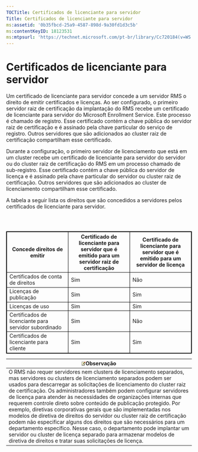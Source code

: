 ```yaml
---
TOCTitle: Certificados de licenciante para servidor
Title: Certificados de licenciante para servidor
ms:assetid: '0b35fbcd-25a9-4587-898d-9a30fd1d3c5b'
ms:contentKeyID: 18123531
ms:mtpsurl: 'https://technet.microsoft.com/pt-br/library/Cc720184(v=WS.10)'
---
```


Certificados de licenciante para servidor
=========================================

Um certificado de licenciante para servidor concede a um servidor RMS o direito de emitir certificados e licenças. Ao ser configurado, o primeiro servidor raiz de certificação da implantação do RMS recebe um certificado de licenciante para servidor do Microsoft Enrollment Service. Este processo é chamado de registro. Esse certificado contém a chave pública do servidor raiz de certificação e é assinado pela chave particular do serviço de registro. Outros servidores que são adicionados ao cluster raiz de certificação compartilham esse certificado.

Durante a configuração, o primeiro servidor de licenciamento que está em um cluster recebe um certificado de licenciante para servidor do servidor ou do cluster raiz de certificação do RMS em um processo chamado de sub-registro. Esse certificado contém a chave pública do servidor de licença e é assinado pela chave particular do servidor ou cluster raiz de certificação. Outros servidores que são adicionados ao cluster de licenciamento compartilham esse certificado.

A tabela a seguir lista os direitos que são concedidos a servidores pelos certificados de licenciante para servidor.

###  

 
<table style="border:1px solid black;">
<colgroup>
<col width="33%" />
<col width="33%" />
<col width="33%" />
</colgroup>
<thead>
<tr class="header">
<th style="border:1px solid black;" >Concede direitos de emitir</th>
<th style="border:1px solid black;" >Certificado de licenciante para servidor que é emitido para um servidor raiz de certificação</th>
<th style="border:1px solid black;" >Certificado de licenciante para servidor que é emitido para um servidor de licença</th>
</tr>
</thead>
<tbody>
<tr class="odd">
<td style="border:1px solid black;">Certificados de conta de direitos</td>
<td style="border:1px solid black;">Sim</td>
<td style="border:1px solid black;">Não</td>
</tr>
<tr class="even">
<td style="border:1px solid black;">Licenças de publicação</td>
<td style="border:1px solid black;">Sim</td>
<td style="border:1px solid black;">Sim</td>
</tr>
<tr class="odd">
<td style="border:1px solid black;">Licenças de uso</td>
<td style="border:1px solid black;">Sim</td>
<td style="border:1px solid black;">Sim</td>
</tr>
<tr class="even">
<td style="border:1px solid black;">Certificados de licenciante para servidor subordinado</td>
<td style="border:1px solid black;">Sim</td>
<td style="border:1px solid black;">Não</td>
</tr>
<tr class="odd">
<td style="border:1px solid black;">Certificados de licenciante para cliente</td>
<td style="border:1px solid black;">Sim</td>
<td style="border:1px solid black;">Sim</td>
</tr>
</tbody>
</table>
  
| ![](images/Cc720184.note(WS.10).gif)Observação                                                                                                                                                                                                                                                                                                                                                                                                                                                                                                                                                                                                                                                                                                                                                                           |  
|-------------------------------------------------------------------------------------------------------------------------------------------------------------------------------------------------------------------------------------------------------------------------------------------------------------------------------------------------------------------------------------------------------------------------------------------------------------------------------------------------------------------------------------------------------------------------------------------------------------------------------------------------------------------------------------------------------------------------------------------------------------------------------------------------------------------------------------------------------|  
| O RMS não requer servidores nem clusters de licenciamento separados, mas servidores ou clusters de licenciamento separados podem ser usados para descarregar as solicitações de licenciamento do cluster raiz de certificação. Os administradores também podem configurar servidores de licença para atender às necessidades de organizações internas que requerem controle direto sobre conteúdo de publicação protegido. Por exemplo, diretivas corporativas gerais que são implementadas nos modelos de diretiva de direitos do servidor ou cluster raiz de certificação podem não especificar alguns dos direitos que são necessários para um departamento específico. Nesse caso, o departamento pode implantar um servidor ou cluster de licença separado para armazenar modelos de diretiva de direitos e tratar suas solicitações de licença. |
